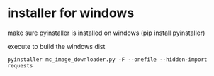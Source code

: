 # installer for windows

make sure pyinstaller is installed on windows (pip install pyinstaller)

execute to build the windows dist

```
pyinstaller mc_image_downloader.py -F --onefile --hidden-import requests
```